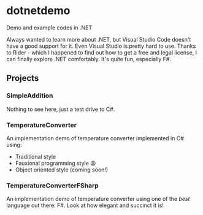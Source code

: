 # dotnetdemo
Demo and example codes in .NET

Always wanted to learn more about .NET, but Visual Studio Code doesn't have a good support for it. Even Visual Studio is pretty hard to use. 
Thanks to Rider - which I happened to find out how to get a free and legal license, I can finally explore .NET comfortably. It's quite fun, especially F#.

## Projects

### SimpleAddition

Nothing to see here, just a test drive to C#.

### TemperatureConverter

An implementation demo of temperature converter implemented in C# using:
- Traditional style
- Fauxional programming style 😩
- Object oriented style (coming soon!)

### TemperatureConverterFSharp

An implementation demo of temperature converter using one of the *best* language out there: F#.
Look at how elegant and succinct it is!
